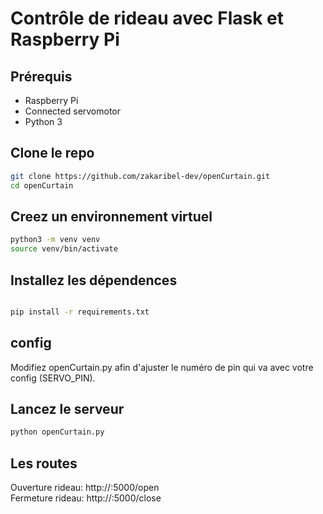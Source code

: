 
# Contrôle de rideau avec Flask et Raspberry Pi

## Prérequis

- Raspberry Pi
- Connected servomotor
- Python 3

## Clone le repo

```bash
git clone https://github.com/zakaribel-dev/openCurtain.git
cd openCurtain
```
## Creez un environnement virtuel
```bash
python3 -m venv venv
source venv/bin/activate
```
## Installez les dépendences
```bash

pip install -r requirements.txt
```
## config
Modifiez openCurtain.py afin d'ajuster le numéro de pin qui va avec votre config (SERVO_PIN).

## Lancez le serveur
```bash
python openCurtain.py
```
## Les routes
Ouverture rideau: http://<RaspberryPiAddress>:5000/open <br>
Fermeture rideau: http://<RaspberryPiAddress>:5000/close
